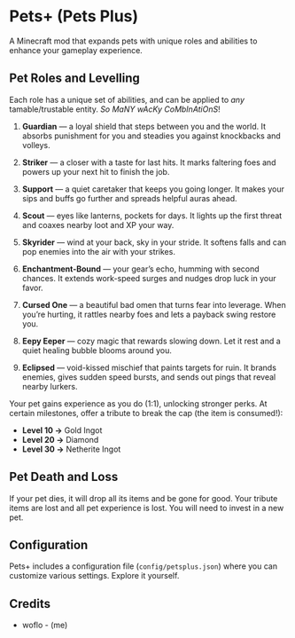 # Pets+ (Pets Plus)
A Minecraft mod that expands pets with unique roles and abilities to enhance your gameplay experience.

## Pet Roles and Levelling
Each role has a unique set of abilities, and can be applied to *any* tamable/trustable entity. *So MaNY wAcKy CoMbInAtiOnS*!

1. **Guardian** — a loyal shield that steps between you and the world. It absorbs punishment for you and steadies you against knockbacks and volleys.

2. **Striker** — a closer with a taste for last hits. It marks faltering foes and powers up your next hit to finish the job.

3. **Support** — a quiet caretaker that keeps you going longer. It makes your sips and buffs go further and spreads helpful auras ahead.

4. **Scout** — eyes like lanterns, pockets for days. It lights up the first threat and coaxes nearby loot and XP your way.

5. **Skyrider** — wind at your back, sky in your stride. It softens falls and can pop enemies into the air with your strikes.

6. **Enchantment-Bound** — your gear’s echo, humming with second chances. It extends work-speed surges and nudges drop luck in your favor.

7. **Cursed One** — a beautiful bad omen that turns fear into leverage. When you’re hurting, it rattles nearby foes and lets a payback swing restore you.

8. **Eepy Eeper** — cozy magic that rewards slowing down. Let it rest and a quiet healing bubble blooms around you.

9. **Eclipsed** — void-kissed mischief that paints targets for ruin. It brands enemies, gives sudden speed bursts, and sends out pings that reveal nearby lurkers.

Your pet gains experience as you do (1:1), unlocking stronger perks. At certain milestones, offer a tribute to break the cap (the item is consumed!):
- **Level 10 →** Gold Ingot  
- **Level 20 →** Diamond  
- **Level 30 →** Netherite Ingot

## Pet Death and Loss
If your pet dies, it will drop all its items and be gone for good. Your tribute items are lost and all pet experience is lost. You will need to invest in a new pet.

## Configuration
Pets+ includes a configuration file (`config/petsplus.json`) where you can customize various settings. Explore it yourself.

## Credits
- woflo - (me)
